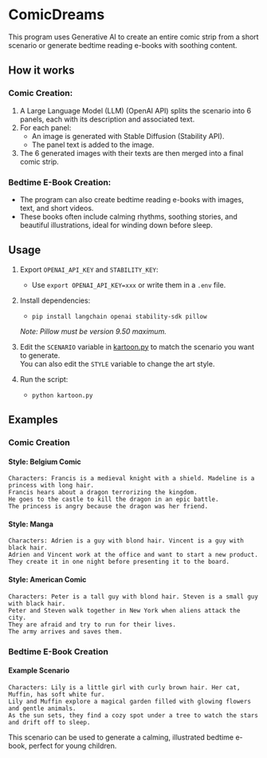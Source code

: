 # ComicDreams

This program uses Generative AI to create an entire comic strip from a short scenario or generate bedtime reading e-books with soothing content.

## How it works

### Comic Creation:

1. A Large Language Model (LLM) (OpenAI API) splits the scenario into 6 panels, each with its description and associated text.
2. For each panel:
   - An image is generated with Stable Diffusion (Stability API).
   - The panel text is added to the image.
3. The 6 generated images with their texts are then merged into a final comic strip.

### Bedtime E-Book Creation:

- The program can also create bedtime reading e-books with images, text, and short videos.
- These books often include calming rhythms, soothing stories, and beautiful illustrations, ideal for winding down before sleep.

## Usage

1. Export `OPENAI_API_KEY` and `STABILITY_KEY`:
   - Use `export OPENAI_API_KEY=xxx` or write them in a `.env` file.
2. Install dependencies:

   - `pip install langchain openai stability-sdk pillow`

   _Note: Pillow must be version 9.50 maximum._

3. Edit the `SCENARIO` variable in [kartoon.py](kartoon.py) to match the scenario you want to generate.  
   You can also edit the `STYLE` variable to change the art style.

4. Run the script:
   - `python kartoon.py`

## Examples

### Comic Creation

#### Style: Belgium Comic

```
Characters: Francis is a medieval knight with a shield. Madeline is a princess with long hair.
Francis hears about a dragon terrorizing the kingdom.
He goes to the castle to kill the dragon in an epic battle.
The princess is angry because the dragon was her friend.
```

#### Style: Manga

```
Characters: Adrien is a guy with blond hair. Vincent is a guy with black hair.
Adrien and Vincent work at the office and want to start a new product.
They create it in one night before presenting it to the board.
```

#### Style: American Comic

```
Characters: Peter is a tall guy with blond hair. Steven is a small guy with black hair.
Peter and Steven walk together in New York when aliens attack the city.
They are afraid and try to run for their lives.
The army arrives and saves them.
```

### Bedtime E-Book Creation

#### Example Scenario

```
Characters: Lily is a little girl with curly brown hair. Her cat, Muffin, has soft white fur.
Lily and Muffin explore a magical garden filled with glowing flowers and gentle animals.
As the sun sets, they find a cozy spot under a tree to watch the stars and drift off to sleep.
```

This scenario can be used to generate a calming, illustrated bedtime e-book, perfect for young children.
